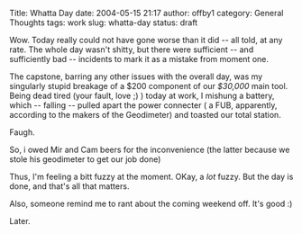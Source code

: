 Title: Whatta Day
date: 2004-05-15 21:17
author: offby1
category: General Thoughts
tags: work
slug: whatta-day
status: draft

Wow. Today really could not have gone worse than it did -- all told, at any rate. The whole day wasn't shitty, but there were sufficient -- and sufficiently bad -- incidents to mark it as a mistake from moment one.

The capstone, barring any other issues with the overall day, was my singularly stupid breakage of a \$200 component of our _\$30,000_ main tool. Being dead tired (your fault, love ;) ) today at work, I mishung a battery, which \-- falling \-- pulled apart the power connecter ( a FUB, apparently, according to the makers of the Geodimeter) and toasted our total station.

Faugh.

So, i owed Mir and Cam beers for the inconvenience (the latter because we stole his geodimeter to get our job done)

Thus, I'm feeling a bitt fuzzy at the moment. OKay, a _lot_ fuzzy. But the day is done, and that's all that matters.

Also, someone remind me to rant about the coming weekend off. It's good :)

Later.
